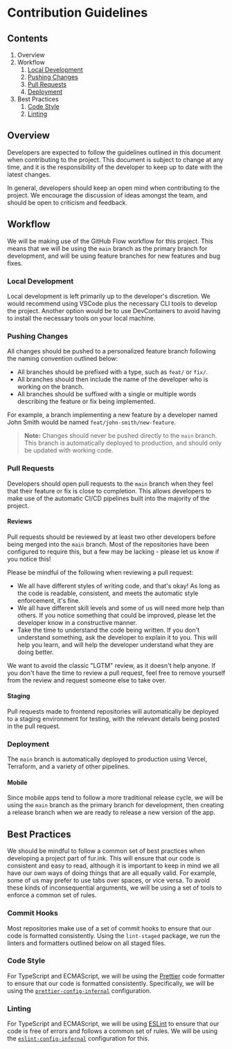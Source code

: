 # Contribution Guidelines

## Contents

1. Overview
2. Workflow
    1. [Local Development](#local-development)
    2. [Pushing Changes](#pushing-changes)
    3. [Pull Requests](#pull-requests)
    4. [Deployment](#deployment)
3. Best Practices
    1. [Code Style](#code-style)
    2. [Linting](#linting)

## Overview

Developers are expected to follow the guidelines outlined in this document when contributing to the project. This document is subject to change at any time, and it is the responsibility of the developer to keep up to date with the latest changes.

In general, developers should keep an open mind when contributing to the project. We encourage the discussion of ideas amongst the team, and should be open to criticism and feedback.

## Workflow

We will be making use of the GitHub Flow workflow for this project. This means that we will be using the `main` branch as the primary branch for development, and will be using feature branches for new features and bug fixes.

### Local Development

Local development is left primarily up to the developer's discretion. We would recommend using VSCode plus the necessary CLI tools to develop the project. Another option would be to use DevContainers to avoid having to install the necessary tools on your local machine.

### Pushing Changes

All changes should be pushed to a personalized feature branch following the naming convention outlined below:

-   All branches should be prefixed with a type, such as `feat/` or `fix/`.
-   All branches should then include the name of the developer who is working on the branch.
-   All branches should be suffixed with a single or multiple words describing the feature or fix being implemented.

For example, a branch implementing a new feature by a developer named John Smith would be named `feat/john-smith/new-feature`.

> **Note:** Changes should never be pushed directly to the `main` branch. This branch is automatically deployed to production, and should only be updated with working code.

### Pull Requests

Developers should open pull requests to the `main` branch when they feel that their feature or fix is close to completion. This allows developers to make use of the automatic CI/CD pipelines built into the majority of the project.

#### Reviews

Pull requests should be reviewed by at least two other developers before being merged into the `main` branch. Most of the repositories have been configured to require this, but a few may be lacking - please let us know if you notice this!

Please be mindful of the following when reviewing a pull request:

-   We all have different styles of writing code, and that's okay! As long as the code is readable, consistent, and meets the automatic style enforcement, it's fine.
-   We all have different skill levels and some of us will need more help than others. If you notice something that could be improved, please let the developer know in a constructive manner.
-   Take the time to understand the code being written. If you don't understand something, ask the developer to explain it to you. This will help you learn, and will help the developer understand what they are doing better.

We want to avoid the classic "LGTM" review, as it doesn't help anyone. If you don't have the time to review a pull request, feel free to remove yourself from the review and request someone else to take over.

#### Staging

Pull requests made to frontend repositories will automatically be deployed to a staging environment for testing, with the relevant details being posted in the pull request.

### Deployment

The `main` branch is automatically deployed to production using Vercel, Terraform, and a variety of other pipelines.

#### Mobile

Since mobile apps tend to follow a more traditional release cycle, we will be using the `main` branch as the primary branch for development, then creating a release branch when we are ready to release a new version of the app.

## Best Practices

We should be mindful to follow a common set of best practices when developing a project part of fur.ink. This will ensure that our code is consistent and easy to read, although it is important to keep in mind we all have our own ways of doing things that are all equally valid. For example, some of us may prefer to use tabs over spaces, or vice versa. To avoid these kinds of inconsequential arguments, we will be using a set of tools to enforce a common set of rules.

### Commit Hooks

Most repositories make use of a set of commit hooks to ensure that our code is formatted consistently. Using the `lint-staged` package, we run the linters and formatters outlined below on all staged files.

### Code Style

For TypeScript and ECMAScript, we will be using the [Prettier](https://prettier.io) code formatter to ensure that our code is formatted consistently. Specifically, we will be using the [`prettier-config-infernal`](https://github.com/kaylendog/prettier-config-infernal) configuration.

### Linting

For TypeScript and ECMAScript, we will be using [ESLint](https://eslint.org) to ensure that our code is free of errors and follows a common set of rules. We will be using the [`eslint-config-infernal`](https://github.com/kaylendog/eslint-config-infernal) configuration for this.
